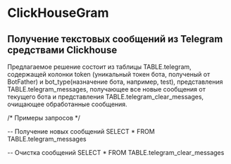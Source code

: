 # ClickHouseGram
## Получение текстовых сообщений из Telegram средствами Clickhouse

Предлагаемое решение состоит из таблицы TABLE.telegram, содержащей колонки token (уникальный токен бота, полученый от BotFather) и bot_type(назначение бота, например, test),
представления TABLE.telegram_messages, получающее все новые сообщения от текущего бота и представления TABLE.telegram_clear_messages, очищающее обработанные сообщения.

/*
Примеры запросов
*/

-- Получение новых сообщений
SELECT * FROM TABLE.telegram_messages

-- Очистка сообщений
SELECT * FROM TABLE.telegram_clear_messages

